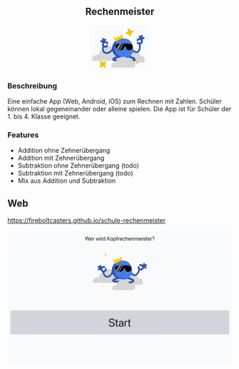 <h2 align="center">
    Rechenmeister
</h2>

<p align="center">
    <img src="https://raw.githubusercontent.com/FireboltCasters/schule-rechenmeister/master/githubAssets/logo.png" alt="backup" style="height:100px;"/>
</p>

### Beschreibung

Eine einfache App (Web, Android, iOS) zum Rechnen mit Zahlen. Schüler können lokal gegeneinander oder alleine spielen. Die App ist für Schüler der 1. bis 4. Klasse geeignet.

### Features
- Addition ohne Zehnerübergang
- Addition mit Zehnerübergang
- Subtraktion ohne Zehnerübergang (todo)
- Subtraktion mit Zehnerübergang (todo)
- Mix aus Addition und Subtraktion

## Web

https://fireboltcasters.github.io/schule-rechenmeister

[![Teste es hier](https://raw.githubusercontent.com/FireboltCasters/schule-rechenmeister/master/githubAssets/screenshot.png)](https://fireboltcasters.github.io/schule-rechenmeister)
